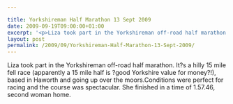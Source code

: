 ```yaml
---

title: Yorkshireman Half Marathon 13 Sept 2009
date: 2009-09-19T09:00:00+01:00
excerpt: '<p>Liza took part in the Yorkshireman off-road half marathon. It?s a hilly 15 mile fell race (apparently a 15 mile half is ?good Yorkshire value for money?!), based in Haworth and going up over the moors.Conditions were perfect for racing and the course was spectacular. She finished in a time of 1.57.46, second woman home.</p>'
layout: post
permalink: /2009/09/Yorkshireman-Half-Marathon-13-Sept-2009/
---
```

Liza took part in the Yorkshireman off-road half marathon. It?s a hilly 15 mile fell race (apparently a 15 mile half is ?good Yorkshire value for money?!), based in Haworth and going up over the moors.Conditions were perfect for racing and the course was spectacular. She finished in a time of 1.57.46, second woman home.